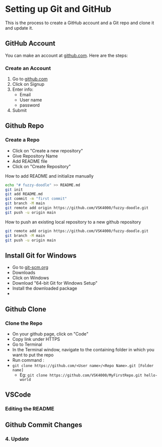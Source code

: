 # Setting up Git and GitHub
This is the process to create a GitHub account and a Git repo and clone it and update it.

## GitHub Account
You can make an account at [github.com](https://github.com). Here are the steps:

### Create an Account
1. Go to [github.com](https://github.com)
2. Click on Signup
3. Enter info: 
   - Email
   - User name
   - password
4. Submit
    

## Github Repo

### Create a Repo
- Click on "Create a new repository"
- Give Repository Name
- Add README file
- Click on "Create Repository"

How to add README and initialize manually
```bash
echo "# fuzzy-doodle" >> README.md
git init
git add README.md
git commit -m "first commit"
git branch -M main
git remote add origin https://github.com/VSK4000/fuzzy-doodle.git
git push -u origin main
```

How to push an existing local repository to a new github repository
```bash
git remote add origin https://github.com/VSK4000/fuzzy-doodle.git
git branch -M main
git push -u origin main
```


 
## Install Git for Windows
- Go to [git-scm.org](https://git-scm.org)
- Downloads
- Click on Windows
- Download "64-bit Git for Windows Setup"
- Install the downloaded package
- 

## Github Clone
### Clone the Repo
- On your github page, click on "Code"
- Copy link under HTTPS
- Go to Terminal
- In the Terminal window, navigate to the containing folder in which you want to put the repo
- Run command :
-  `git clone https://github.com/<User name>/<Repo Name>.git [Folder name]`
    - Eg: `git clone https://github.com/VSK4000/MyFirstRepo.git hello-world`

## VSCode
    
### Editing the README

## Github Commit Changes
### 4. Update
